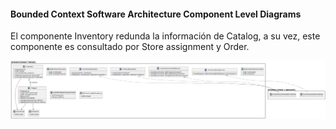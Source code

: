 #### Bounded Context Software Architecture Component Level Diagrams

El componente Inventory redunda la información de Catalog, a su vez, este componente es consultado por Store assignment y Order.

<img src="../../../../img/tactical-design/inventory/class.png" alt="Inventory Component in C3 Level">

